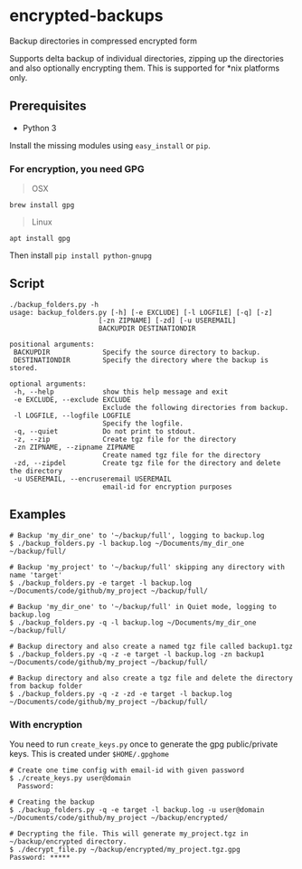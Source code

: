 # encrypted-backups
Backup directories in compressed encrypted form

Supports delta backup of individual directories, zipping up the directories and also optionally encrypting them.
This is supported for *nix platforms only.

## Prerequisites
- Python 3

Install the missing modules using `easy_install` or `pip`.

### For encryption, you need GPG
> OSX

    brew install gpg

> Linux

    apt install gpg

Then install
`pip install python-gnupg`

## Script

    ./backup_folders.py -h
    usage: backup_folders.py [-h] [-e EXCLUDE] [-l LOGFILE] [-q] [-z]
                          [-zn ZIPNAME] [-zd] [-u USEREMAIL]
                          BACKUPDIR DESTINATIONDIR

    positional arguments:
     BACKUPDIR             Specify the source directory to backup.
     DESTINATIONDIR        Specify the directory where the backup is stored.

    optional arguments:
     -h, --help            show this help message and exit
     -e EXCLUDE, --exclude EXCLUDE
                           Exclude the following directories from backup.
     -l LOGFILE, --logfile LOGFILE
                           Specify the logfile.
     -q, --quiet           Do not print to stdout.
     -z, --zip             Create tgz file for the directory
     -zn ZIPNAME, --zipname ZIPNAME
                           Create named tgz file for the directory
     -zd, --zipdel         Create tgz file for the directory and delete the directory
     -u USEREMAIL, --encruseremail USEREMAIL
                           email-id for encryption purposes

## Examples

    # Backup 'my_dir_one' to '~/backup/full', logging to backup.log
    $ ./backup_folders.py -l backup.log ~/Documents/my_dir_one ~/backup/full/

    # Backup 'my_project' to '~/backup/full' skipping any directory with name 'target'
    $ ./backup_folders.py -e target -l backup.log ~/Documents/code/github/my_project ~/backup/full/

    # Backup 'my_dir_one' to '~/backup/full' in Quiet mode, logging to backup.log
    $ ./backup_folders.py -q -l backup.log ~/Documents/my_dir_one ~/backup/full/

    # Backup directory and also create a named tgz file called backup1.tgz
    $ ./backup_folders.py -q -z -e target -l backup.log -zn backup1 ~/Documents/code/github/my_project ~/backup/full/

    # Backup directory and also create a tgz file and delete the directory from backup folder
    $ ./backup_folders.py -q -z -zd -e target -l backup.log ~/Documents/code/github/my_project ~/backup/full/

### With encryption
You need to run `create_keys.py` once to generate the gpg public/private keys. This is created under `$HOME/.gpghome`

    # Create one time config with email-id with given password
    $ ./create_keys.py user@domain
      Password:

    # Creating the backup
    $ ./backup_folders.py -q -e target -l backup.log -u user@domain ~/Documents/code/github/my_project ~/backup/encrypted/

    # Decrypting the file. This will generate my_project.tgz in ~/backup/encrypted directory.
    $ ./decrypt_file.py ~/backup/encrypted/my_project.tgz.gpg
    Password: *****
